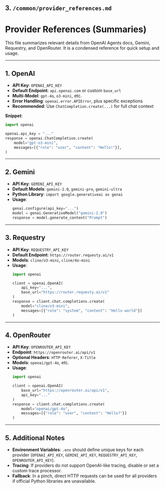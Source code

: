 ## 3. `/common/provider_references.md`

# Provider References (Summaries)

This file summarizes relevant details from OpenAI Agents docs, Gemini, Requestry, and OpenRouter. It is a condensed reference for quick setup and usage.

---

## 1. OpenAI

- **API Key**: `OPENAI_API_KEY`
- **Default Endpoint**: `api.openai.com` or custom `base_url`
- **Multi-Model**: `gpt-4o`, `o3-mini`, etc.
- **Error Handling**: `openai.error.APIError`, plus specific exceptions
- **Recommended**: Use `ChatCompletion.create(...)` for full chat context

**Snippet**:
```python
import openai

openai.api_key = "..."
response = openai.ChatCompletion.create(
    model="gpt-o3-mini",
    messages=[{"role": "user", "content": "Hello!"}],
)
```

---

## 2. Gemini

- **API Key**: `GEMINI_API_KEY`
- **Default Models**: `gemini-2.0`, `gemini-pro`, `gemini-ultra`
- **Python Library**: `import google.generativeai as genai`
- **Usage**:
  ```python
  genai.configure(api_key="...")
  model = genai.GenerativeModel("gemini-2.0")
  response = model.generate_content("Prompt")
  ```

---

## 3. Requestry

- **API Key**: `REQUESTRY_API_KEY`
- **Default Endpoint**: `https://router.requesty.ai/v1`
- **Models**: `cline/o3-mini`, `cline/4o-mini`
- **Usage**:
  ```python
  import openai

  client = openai.OpenAI(
      api_key="...",
      base_url="https://router.requesty.ai/v1"
  )
  response = client.chat.completions.create(
      model="cline/o3-mini",
      messages=[{"role": "system", "content": "Hello world"}]
  )
  ```

---

## 4. OpenRouter

- **API Key**: `OPENROUTER_API_KEY`
- **Endpoint**: `https://openrouter.ai/api/v1`
- **Optional Headers**: `HTTP-Referer`, `X-Title`
- **Models**: `openai/gpt-4o`, etc.
- **Usage**:
  ```python
  import openai

  client = openai.OpenAI(
      base_url="https://openrouter.ai/api/v1",
      api_key="..."
  )
  response = client.chat.completions.create(
      model="openai/gpt-4o",
      messages=[{"role": "user", "content": "Hello?"}]
  )
  ```

---

## 5. Additional Notes

- **Environment Variables**: `.env` should define unique keys for each provider (`OPENAI_API_KEY`, `GEMINI_API_KEY`, `REQUESTRY_API_KEY`, `OPENROUTER_API_KEY`).
- **Tracing**: If providers do not support OpenAI-like tracing, disable or set a custom trace processor.
- **Fallback**: In a pinch, direct HTTP requests can be used for all providers if official Python libraries are unavailable.

